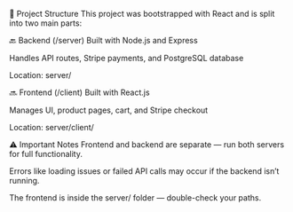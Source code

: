 📁 Project Structure
This project was bootstrapped with React and is split into two main parts:

🔙 Backend (/server)
Built with Node.js and Express

Handles API routes, Stripe payments, and PostgreSQL database

Location: server/

🔜 Frontend (/client)
Built with React.js

Manages UI, product pages, cart, and Stripe checkout

Location: server/client/

⚠️ Important Notes
Frontend and backend are separate — run both servers for full functionality.

Errors like loading issues or failed API calls may occur if the backend isn’t running.

The frontend is inside the server/ folder — double-check your paths.
